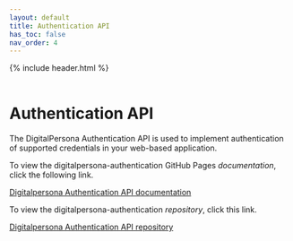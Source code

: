 ```yaml
---
layout: default
title: Authentication API
has_toc: false
nav_order: 4
---
```


{% include header.html %}  
<BR>

# Authentication API  

The DigitalPersona Authentication API is used to implement authentication of supported credentials in your web-based application.

To view the digitalpersona-authentication GitHub Pages *documentation*, click the following link.

[Digitalpersona Authentication API documentation](https://hidglobal.github.io/digitalpersona-authentication/)

To view the digitalpersona-authentication *repository*, click this  link.

[Digitalpersona Authentication API repository](https://github.com/hidglobal/digitalpersona-authentication/)
